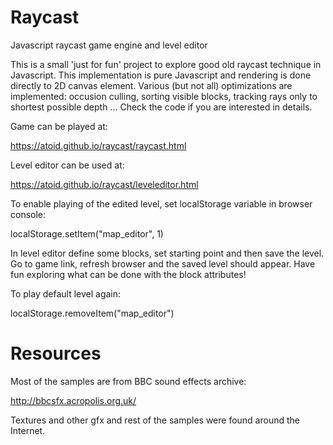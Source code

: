 # Raycast

Javascript raycast game engine and level editor

This is a small 'just for fun' project to explore good old raycast technique in Javascript. This implementation is pure Javascript
and rendering is done directly to 2D canvas element. Various (but not all) optimizations are implemented: occusion culling,
sorting visible blocks, tracking rays only to shortest possible depth ... Check the code if you are interested in details.

Game can be played at:

https://atoid.github.io/raycast/raycast.html

Level editor can be used at:

https://atoid.github.io/raycast/leveleditor.html

To enable playing of the edited level, set localStorage variable in browser console:

localStorage.setItem("map_editor", 1)

In level editor define some blocks, set starting point and then save the level. Go to game link, refresh browser and
the saved level should appear. Have fun exploring what can be done with the block attributes!

To play default level again:

localStorage.removeItem("map_editor")

# Resources

Most of the samples are from BBC sound effects archive:

http://bbcsfx.acropolis.org.uk/

Textures and other gfx and rest of the samples were found around the Internet.
